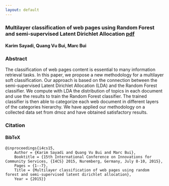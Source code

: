 ```yaml
---
layout: default
---
```



### Multilayer classification of web pages using Random Forest and semi-supervised Latent Dirichlet Allocation <a href="/research/articles/i4cs15.pdf" class="pdf-button"><span>pdf</span></a>


#### Karim Sayadi, Quang Vu Bui, Marc Bui

### Abstract 

The classification of web pages content is essential to many information retrieval tasks. In this paper, we propose a new methodology for a multilayer soft classification. Our approach is based on the connection between the semi-supervised Latent Dirichlet Allocation (LDA) and the Random Forest classifier. We compute with LDA the distribution of topics in each document and use the results to train the Random Forest classifier. The trained classifier is then able to categorize each web document in different layers of the categories hierarchy. We have applied our methodology on a collected data set from dmoz and have obtained satisfactory results. 

### Citation 

#### BibTeX 

```
@inproceedings{i4cs15,
	Author = {Karim Sayadi and Quang Vu Bui and Marc Bui},
	Booktitle = {15th International Conference on Innovations for Community Services, {I4CS} 2015, Nuremberg, Germany, July 8-10, 2015},
	Pages = {1--7},
	Title = {Multilayer classification of web pages using random forest and semi-supervised latent dirichlet allocation},
	Year = {2015}}
```